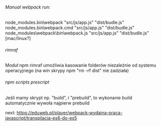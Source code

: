###### Manual webpack run:

node_modules\.bin\webpack "src/js/app.js" "dist/budle.js"
node_modules\.bin\webpack.cmd "src/js/app.js" "dist/budle.js"
node_modules\webpack\bin\webpack.js "src/js/app.js" "dist/budle.js" [mac/linux?]

###### rimraf

Moduł npm rimraf umożliwia kasowanie folderów niezależnie od systemu operacyjnego (na win skrypy npm "rm -rf dist" nie zadziała)

###### npm scripts prescript
Jeśli mamy skrypt np. "build", i "prebuild", to wykonanie build automatycznie wywoła najpierw prebuild


next:
https://eduweb.pl/player/webpack-wydajna-praca-javascript/transpilacja-es6-do-es5
